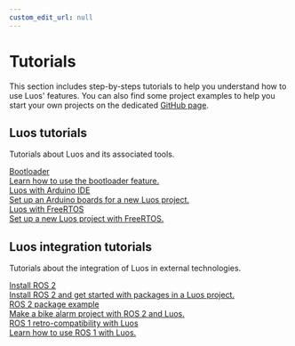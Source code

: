 ```yaml
---
custom_edit_url: null
---
```


# Tutorials

This section includes step-by-steps tutorials to help you understand how to use Luos' features. You can also find some project examples to help you start your own projects on the dedicated [GitHub page](https://github.com/Luos-io/Examples).

## Luos tutorials

Tutorials about Luos and its associated tools.

<div className="cust_square_wrapper">
  <a href="/tutorials/luos-and-tools/bootloader"><div className="cust_square">
    <div className="cust_landing_title">Bootloader</div>
    <div className="cust_landing_seperator"></div>
    <div className="cust_landing_text">Learn how to use the bootloader feature.</div>  
  </div></a>
    <a href="/tutorials/luos-and-tools/arduino"><div className="cust_square">
    <div className="cust_landing_title">Luos with Arduino IDE</div>
    <div className="cust_landing_seperator"></div>
    <div className="cust_landing_text">Set up an Arduino boards for a new Luos project.</div>  
  </div></a>
    <a href="/tutorials/luos-and-tools/freertos"><div className="cust_square">
    <div className="cust_landing_title">Luos with FreeRTOS</div>
    <div className="cust_landing_seperator"></div>
    <div className="cust_landing_text">Set up a new Luos project with FreeRTOS.</div>  
  </div></a>
</div>

## Luos integration tutorials

Tutorials about the integration of Luos in external technologies.

<div className="cust_square_wrapper">
  <a href="/tutorials/luos-integration/install-ros2"><div className="cust_square">
    <div className="cust_landing_title">Install ROS 2</div>
    <div className="cust_landing_seperator"></div>
    <div className="cust_landing_text">Install ROS 2 and get started with packages in a Luos project.</div>  
  </div></a>
  <a href="/tutorials/luos-integration/ros2-package-example"><div className="cust_square">
    <div className="cust_landing_title">ROS 2 package example</div>
    <div className="cust_landing_seperator"></div>
    <div className="cust_landing_text">Make a bike alarm project with ROS 2 and Luos.</div>  
  </div></a>
  <a href="/tutorials/luos-integration/ros1-retrocompatibility"><div className="cust_square">
    <div className="cust_landing_title">ROS 1 retro-compatibility with Luos</div>
    <div className="cust_landing_seperator"></div>
    <div className="cust_landing_text">Learn how to use ROS 1 with Luos.</div>  
  </div></a>
</div>
